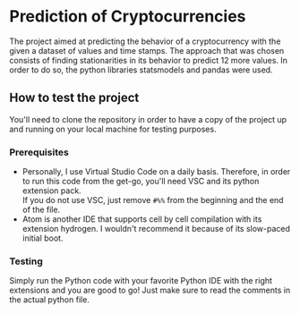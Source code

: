
# Prediction of Cryptocurrencies 
The project aimed at predicting the behavior of a cryptocurrency with the given a dataset of values and time stamps. The approach that was chosen consists of finding stationarities in its behavior to predict 12 more values. In order to do so, the python libraries statsmodels and pandas were used. 

## How to test the project
You'll need to clone the repository in order to have a copy of the project up and running on your local machine for testing purposes.

### Prerequisites
* Personally, I use Virtual Studio Code on a daily basis. Therefore, in order to run this code from the get-go, you'll need VSC and its python extension pack.<br>
If you do not use VSC, just remove `#%%` from the beginning and the end of the file. </li>
* Atom is another IDE that supports cell by cell compilation with its extension hydrogen. I wouldn't recommend it because of its slow-paced initial boot.

### Testing
Simply run the Python code with your favorite Python IDE with the right extensions and you are good to go! Just make sure to read the comments in the actual python file.
